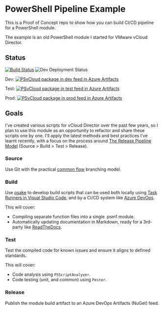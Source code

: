 # PowerShell Pipeline Example

This is a Proof of Concept repo to show how you can build CI/CD pipeline for a PowerShell module.

The example is an old PowerShell module I started for VMware vCloud Director.

## Status

[![Build Status](https://adamrushuk.visualstudio.com/PoC/_apis/build/status/PowerShellPipeline?branchName=master)](https://adamrushuk.visualstudio.com/PoC/_build/latest?definitionId=22&branchName=master)
![Dev Deployment Status](https://adamrushuk.vsrm.visualstudio.com/_apis/public/Release/badge/4ce5af3d-5ed8-4548-8eda-4237b4c67331/1/1)

Dev: [![PSvCloud package in dev feed in Azure Artifacts](https://adamrushuk.feeds.visualstudio.com/_apis/public/Packaging/Feeds/d3fe8e81-a639-44de-b162-3f0fd5ccd879/Packages/7218d060-f41d-43ab-a705-b7777f6c846d/Badge)](https://adamrushuk.visualstudio.com/PoC/_packaging?_a=package&feed=d3fe8e81-a639-44de-b162-3f0fd5ccd879&package=7218d060-f41d-43ab-a705-b7777f6c846d&preferRelease=true)

Test: [![PSvCloud package in test feed in Azure Artifacts](https://adamrushuk.feeds.visualstudio.com/_apis/public/Packaging/Feeds/8a9923df-c743-41ad-bdd2-de0bb3caed8e/Packages/0d5e2829-fa21-4a59-9fff-19f8f023d8f3/Badge)](https://adamrushuk.visualstudio.com/PoC/_packaging?_a=package&feed=8a9923df-c743-41ad-bdd2-de0bb3caed8e&package=0d5e2829-fa21-4a59-9fff-19f8f023d8f3&preferRelease=true)

Prod: [![PSvCloud package in prod feed in Azure Artifacts](https://adamrushuk.feeds.visualstudio.com/_apis/public/Packaging/Feeds/6a30e17b-fbfa-47e1-86b8-c721be74aad0/Packages/29be4e54-f5c9-4ecc-bdf1-1919507fe67c/Badge)](https://adamrushuk.visualstudio.com/PoC/_packaging?_a=package&feed=6a30e17b-fbfa-47e1-86b8-c721be74aad0&package=29be4e54-f5c9-4ecc-bdf1-1919507fe67c&preferRelease=true)

## Goals

I've created various scripts for vCloud Director over the past few years, so I plan to use this module as an opportunity to refactor and share these scripts one by one. I'll apply the latest methods and best practices I've learnt recently, with a focus on the process around [The Release Pipeline Model](https://msdn.microsoft.com/en-us/powershell/dsc/whitepapers#the-release-pipeline-model) (Source > Build > Test > Release).

### Source

Use Git with the practical [common flow](https://commonflow.org/) branching model.

### Build

Use [psake](https://github.com/psake/psake) to develop build scripts that can be used both locally using [Task Runners in Visual Studio Code](https://code.visualstudio.com/docs/editor/tasks), and by a CI/CD system like [Azure DevOps](https://azure.microsoft.com/en-gb/services/devops/).

This will cover:

- Compiling separate function files into a single .psm1 module.
- Automatically updating documentation in Markdown, ready for a 3rd-party like
[ReadTheDocs](https://docs.readthedocs.io/en/latest/).

### Test

Test the compiled code for known issues and ensure it aligns to defined standards.

This will cover:

- Code analysis using `PSScriptAnalyzer`.
- Code testing (unit, and common) using `Pester`.

### Release

Publish the module build artifact to an Azure DevOps Artifacts (NuGet) feed.
